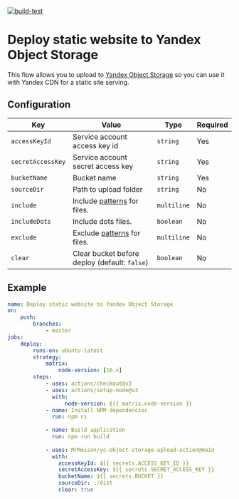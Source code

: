 [![build-test](https://github.com/MrMeison/yc-object-storage-action/actions/workflows/test.yml/badge.svg)](https://github.com/MrMeison/yc-object-storage-action/actions/workflows/test.yml)

# Deploy static website to Yandex Object Storage

This flow allows you to upload to [Yandex Object Storage](https://cloud.yandex.ru/docs/storage/operations/hosting/setup) 
so you can use it with Yandex CDN for a static site serving.

## Configuration

| Key                              | Value                                         | Type      | Required |
|----------------------------------|-----------------------------------------------| --------- | -------- |
| `accessKeyId`     | Service account access key id                 | `string`  | Yes      |
| `secretAccessKey` | Service account secret access key             | `string`  | Yes      |
| `bucketName`       | Bucket name                                   | `string`  | Yes      |
| `sourceDir`                           | Path to upload folder                         | `string`  | No      |
| `include`                           | Include [patterns](https://github.com/mrmlnc/fast-glob#pattern-syntax) for files.                         | `multiline`  | No      |
| `includeDots`                           | Include dots files.                         | `boolean`  | No      |
| `exclude`                           | Exclude [patterns](https://github.com/mrmlnc/fast-glob#pattern-syntax) for files.                         | `multiline`  | No      |
| `clear`                          | Clear bucket before deploy (default: `false`) | `boolean` | No       |

## Example

```yaml
name: Deploy static website to Yandex Object Storage
on:
    push:
        branches:
            - master
jobs:
    deploy:
        runs-on: ubuntu-latest
        strategy:
            matrix:
                node-version: [16.x]
        steps:
            - uses: actions/checkout@v3
            - uses: actions/setup-node@v3
              with:
                  node-version: ${{ matrix.node-version }}    
            - name: Install NPM dependencies
              run: npm ci
    
            - name: Build application
              run: npm run build
    
            - uses: MrMeison/yc-object-storage-upload-action@main
              with:
                accessKeyId: ${{ secrets.ACCESS_KEY_ID }}
                secretAccessKey: ${{ secrets.SECRET_ACCESS_KEY }}
                bucketName: ${{ secrets.BUCKET }}
                sourceDir: ./dist
                clear: true
```